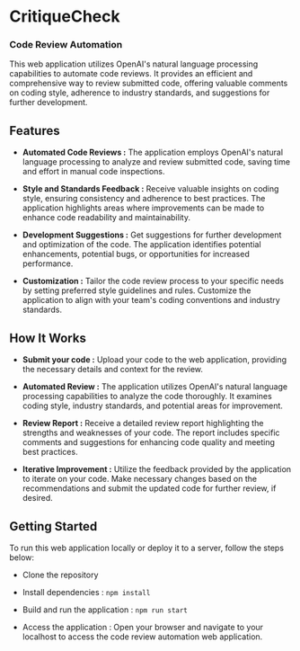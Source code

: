 # CritiqueCheck

### Code Review Automation

This web application utilizes OpenAI's natural language processing capabilities to automate code reviews. It provides an efficient and comprehensive way to review submitted code, offering valuable comments on coding style, adherence to industry standards, and suggestions for further development.

## Features

- **Automated Code Reviews :** The application employs OpenAI's natural language processing to analyze and review submitted code, saving time and effort in manual code inspections.

- **Style and Standards Feedback :** Receive valuable insights on coding style, ensuring consistency and adherence to best practices. The application highlights areas where improvements can be made to enhance code readability and maintainability.

- **Development Suggestions :** Get suggestions for further development and optimization of the code. The application identifies potential enhancements, potential bugs, or opportunities for increased performance.

- **Customization :** Tailor the code review process to your specific needs by setting preferred style guidelines and rules. Customize the application to align with your team's coding conventions and industry standards.

## How It Works

- **Submit your code :** Upload your code to the web application, providing the necessary details and context for the review.

- **Automated Review :** The application utilizes OpenAI's natural language processing capabilities to analyze the code thoroughly. It examines coding style, industry standards, and potential areas for improvement.

- **Review Report :** Receive a detailed review report highlighting the strengths and weaknesses of your code. The report includes specific comments and suggestions for enhancing code quality and meeting best practices.

- **Iterative Improvement :** Utilize the feedback provided by the application to iterate on your code. Make necessary changes based on the recommendations and submit the updated code for further review, if desired.

## Getting Started

To run this web application locally or deploy it to a server, follow the steps below:

- Clone the repository

- Install dependencies : `npm install`

- Build and run the application : `npm run start`

- Access the application : Open your browser and navigate to your localhost to access the code review automation web application.
